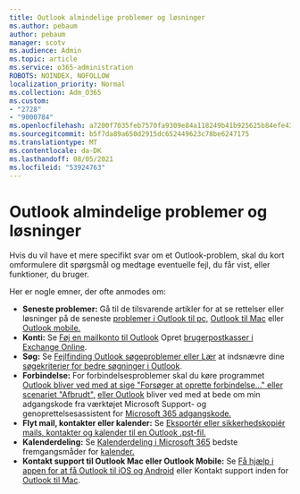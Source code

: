 ```yaml
---
title: Outlook almindelige problemer og løsninger
ms.author: pebaum
author: pebaum
manager: scotv
ms.audience: Admin
ms.topic: article
ms.service: o365-administration
ROBOTS: NOINDEX, NOFOLLOW
localization_priority: Normal
ms.collection: Adm_O365
ms.custom:
- "2728"
- "9000784"
ms.openlocfilehash: a7200f7035feb7570fa9309e84a118249b41b925625b84efe43e7c5f480daeca
ms.sourcegitcommit: b5f7da89a650d2915dc652449623c78be6247175
ms.translationtype: MT
ms.contentlocale: da-DK
ms.lasthandoff: 08/05/2021
ms.locfileid: "53924763"
---
```

# <a name="outlook-common-issues-and-resolutions"></a>Outlook almindelige problemer og løsninger

Hvis du vil have et mere specifikt svar om et Outlook-problem, skal du kort omformulere dit spørgsmål og medtage eventuelle fejl, du får vist, eller funktioner, du bruger.

Her er nogle emner, der ofte anmodes om:

- **Seneste problemer:**  Gå til de tilsvarende artikler for at se rettelser eller løsninger på de seneste [problemer i Outlook til pc,](https://support.office.com/article/ecf61305-f84f-4e13-bb73-95a214ac1230) [Outlook til Mac](https://support.office.com/article/54afa5e3-db38-422a-9d94-3b55330ded8e) eller [Outlook mobile.](https://support.office.com/article/a264ef01-9c88-48fb-9285-7017e4f31f02)
- **Konti:**  Se [Føj en mailkonto til Outlook](https://support.office.com/article/6e27792a-9267-4aa4-8bb6-c84ef146101b) Opret [brugerpostkasser i Exchange Online](https://docs.microsoft.com/Exchange/recipients-in-exchange-online/create-user-mailboxes).
- **Søg:**  Se [Fejlfinding Outlook søgeproblemer eller Lær](https://support.office.com/article/2556b11f-f4d8-46be-b0a7-de33a3f4f066) at indsnævre dine [søgekriterier for bedre søgninger i Outlook](https://support.office.com/article/D824D1E9-A255-4C8A-8553-276FB895A8DA).
- **Forbindelse:**  For forbindelsesproblemer skal du køre programmet [Outlook bliver ved med at sige "Forsøger at oprette forbindelse..." eller scenariet "Afbrudt",](https://aka.ms/SaRA-OutlookDisconnect) [eller Outlook](https://aka.ms/SaRA-OutlookPwdPrompt) bliver ved med at bede om min adgangskode fra værktøjet Microsoft Support- og genoprettelsesassistent for [Microsoft 365 adgangskode.](https://diagnostics.outlook.com/#/)
- **Flyt mail, kontakter eller kalender:**  Se [Eksportér eller sikkerhedskopiér mails, kontakter og kalender til en Outlook .pst-fil.](https://support.office.com/article/14252b52-3075-4e9b-be4e-ff9ef1068f91)
- **Kalenderdeling:**  Se [Kalenderdeling i Microsoft 365](https://support.office.com/article/b576ecc3-0945-4d75-85f1-5efafb8a37b4) bedste fremgangsmåder for [kalender.](https://support.office.com/article/D93F72D3-2361-4E0D-8D6A-5C4939C17F39)
- **Kontakt support til Outlook Mac eller Outlook Mobile:**  Se [Få hjælp i appen for at få Outlook til iOS og Android](https://support.office.com/article/218a22d1-9fa5-4889-b689-de1c63493243) eller Kontakt support inden for [Outlook til Mac](https://support.office.com/article/d0410177-8e65-4487-93f7-206a3a3d71a8).
